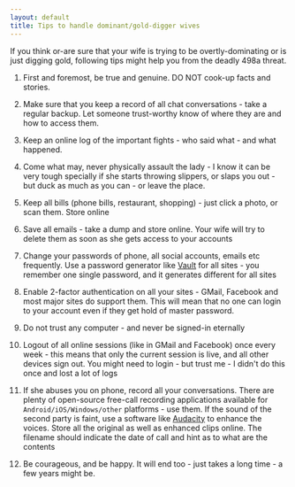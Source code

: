 ```yaml
---
layout: default
title: Tips to handle dominant/gold-digger wives
---
```


If you think or-are sure that your wife is trying to be overtly-dominating or is just digging gold, following
tips might help you from the deadly 498a threat.

1. First and foremost, be true and genuine. DO NOT cook-up facts and stories.

1. Make sure that you keep a record of all chat conversations - take a regular backup. Let someone trust-worthy
know of where they are and how to access them.

1. Keep an online log of the important fights - who said what - and what happened.

1. Come what may, never physically assault the lady - I know it can be very tough specially if she starts throwing
slippers, or slaps you out - but duck as much as you can - or leave the place.

1. Keep all bills (phone bills, restaurant, shopping) - just click a photo, or scan them. Store online

1. Save all emails - take a dump and store online. Your wife will try to delete them as soon as she gets access
to your accounts

1. Change your passwords of phone, all social accounts, emails etc frequently. Use a password generator like
<a href="https://github.com/jcoglan/vault">Vault</a> for all sites - you remember one single password, and it
generates different for all sites

1. Enable 2-factor authentication on all your sites - GMail, Facebook and most major sites do support them. This
will mean that no one can login to your account even if they get hold of master password.

1. Do not trust any computer - and never be signed-in eternally

1. Logout of all online sessions (like in GMail and Facebook) once every week - this means that only the current
session is live, and all other devices sign out. You might need to login - but trust me - I didn't do this once
and lost a lot of logs

1. If she abuses you on phone, record all your conversations. There are plenty of open-source free-call recording
applications available for `Android/iOS/Windows/other` platforms - use them. If the sound of the second party is
faint, use a software like <a href="http://audacityteam.org/">Audacity</a> to enhance the voices. Store all the
original as well as enhanced clips online. The filename should indicate the date of call and hint as to what are
the contents

1. Be courageous, and be happy. It will end too - just takes a long time - a few years might be.
